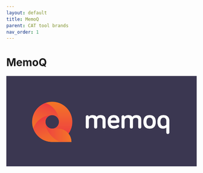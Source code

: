 ```yaml
---
layout: default
title: MemoQ
parent: CAT tool brands
nav_order: 1
---
```


# MemoQ

![](../../assets/images/memoq1.png)